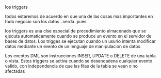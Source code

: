 los triggers

todos estaremos de acuerdo en que una de las cosas mas importantes en todo negocio son los datos...verda. pues

los triggers es una clse especial de procedimiento almacenado que se ejecuta automaticamente cuando se produce un evento en el servidor de bases de datos. Los trigges se ejecutan cuando un usurio intenta modificar datos mediante un evento de un lenguaje de manipulacion de datos.

Los eventos DML son instrucciones INSER, UPDATE o DELETE de una tabla o vista. Estos triggers se activa cuando se desencadena cualquier evento valido, con independencia de que las filas de la tabla se vean o no afectadas
